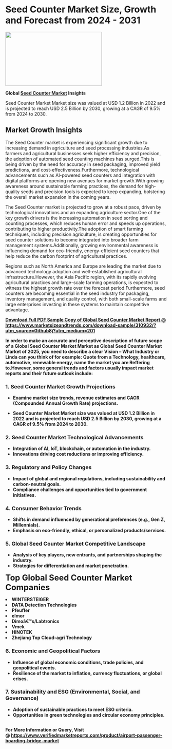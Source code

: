 <H1>Seed Counter Market Size, Growth and Forecast from 2024 - 2031</H1><img class="aligncenter size-medium wp-image-584254" src="https://thirdeyenews.in/wp-content/uploads/2024/09/Global-Market-Research-300x168.jpeg" alt="" width="300" height="168" /><p><strong>Global&nbsp;<a href="https://www.marketsizeandtrends.com/download-sample/310932/?utm_source=Github8j?utm_medium=201">Seed Counter Market</a> Insights</strong></p><p>Seed Counter Market Market size was valued at USD 1.2 Billion in 2022 and is projected to reach USD 2.5 Billion by 2030, growing at a CAGR of 9.5% from 2024 to 2030.</p><p><!DOCTYPE html> <html lang="en"> <head> <meta charset="UTF-8"> <meta name="viewport" content="width=device-width, initial-scale=1.0"> <title>Seed Counter Market Growth Insights</title> </head> <body> <h2>Market Growth Insights</h2> <p>The Seed Counter market is experiencing significant growth due to increasing demand in agriculture and seed processing industries.As farmers and agricultural businesses seek higher efficiency and precision, the adoption of automated seed counting machines has surged.This is being driven by the need for accuracy in seed packaging, improved yield predictions, and cost-effectiveness.Furthermore, technological advancements such as AI-powered seed counters and integration with digital platforms are opening new avenues for market growth.With growing awareness around sustainable farming practices, the demand for high-quality seeds and precision tools is expected to keep expanding, bolstering the overall market expansion in the coming years.</p> <p><strong><a href="#"></a></strong></p> <p>The Seed Counter market is projected to grow at a robust pace, driven by technological innovations and an expanding agriculture sector.One of the key growth drivers is the increasing automation in seed sorting and counting processes, which reduces human error and speeds up operations, contributing to higher productivity.The adoption of smart farming techniques, including precision agriculture, is creating opportunities for seed counter solutions to become integrated into broader farm management systems.Additionally, growing environmental awareness is influencing demand for eco-friendly, energy-efficient seed counters that help reduce the carbon footprint of agricultural practices.</p> <p>Regions such as North America and Europe are leading the market due to advanced technology adoption and well-established agricultural infrastructure.However, the Asia Pacific region, with its rapidly evolving agricultural practices and large-scale farming operations, is expected to witness the highest growth rate over the forecast period.Furthermore, seed counters are becoming essential in the seed industry for packaging, inventory management, and quality control, with both small-scale farms and large enterprises investing in these systems to maintain competitive advantage.</p> <p><strong><a href="#"></p><p><span class=""><strong>Download Full PDF Sample Copy of Global Seed Counter Market Report</strong> @ <a href="https://www.marketsizeandtrends.com/download-sample/310932/?utm_source=Github8j?utm_medium=201" target="_blank">https://www.marketsizeandtrends.com/download-sample/310932/?utm_source=Github8j?utm_medium=201</a></span></p><p>In order to make an accurate and perceptive description of future scope of a Global&nbsp;Seed Counter Market Market as Global&nbsp;Seed Counter Market Market of 2025, you need to describe a clear Vision &ndash; What Industry or Linda can you think of for example: Quote from a Technology, healthcare, automotive, renewable energy, name the market you are Reffering to.However, some general trends and factors usually impact market reports and their future outlook include:</p><h3>1.&nbsp;<strong>Seed Counter Market Growth Projections</strong></h3><ul><li>Examine market size trends, revenue estimates and CAGR (Compounded Annual Growth Rate) projections.</li><li><p>Seed Counter Market Market size was valued at USD 1.2 Billion in 2022 and is projected to reach USD 2.5 Billion by 2030, growing at a CAGR of 9.5% from 2024 to 2030.</p></li></ul><h3>2.&nbsp;<strong>Seed Counter Market Technological Advancements</strong></h3><ul><li>Integration of AI, IoT, blockchain, or automation in the industry.</li><li>Innovations driving cost reductions or improving efficiency.</li></ul><h3>3.&nbsp;<strong>Regulatory and Policy Changes</strong></h3><ul><li>Impact of global and regional regulations, including sustainability and carbon-neutral goals.</li><li>Compliance challenges and opportunities tied to government initiatives.</li></ul><h3>4.&nbsp;<strong>Consumer Behavior Trends</strong></h3><ul><li>Shifts in demand influenced by generational preferences (e.g., Gen Z, Millennials).</li><li>Emphasis on eco-friendly, ethical, or personalized products/services.</li></ul><h3>5.&nbsp;<strong>Global Seed Counter Market Competitive Landscape</strong></h3><ul><li>Analysis of key players, new entrants, and partnerships shaping the industry.</li><li>Strategies for differentiation and market penetration.</li></ul><p data-pm-slice="1 1 []"><span style="color: inherit; font-family: inherit; font-size: 25px;">Top Global Seed Counter Market Companies</span></p><div class="" data-test-id=""><p><li>WINTERSTEIGER</li><li> DATA Detection Technologies</li><li> Pfeuffer</li><li> elmor</li><li> Dimoâ€™s/Labtronics</li><li> Vmek</li><li> HINOTEK</li><li> Zhejiang Top Cloud-agri Technology</li></p></div><h3>6.&nbsp;<strong>Economic and Geopolitical Factors</strong></h3><ul><li>Influence of global economic conditions, trade policies, and geopolitical events.</li><li>Resilience of the market to inflation, currency fluctuations, or global crises.</li></ul><h3>7.&nbsp;<strong>Sustainability and ESG (Environmental, Social, and Governance)</strong></h3><ul><li>Adoption of sustainable practices to meet ESG criteria.</li><li>Opportunities in green technologies and circular economy principles.</li></ul><h2><strong style="font-size: 14px;">For More Information or Query, Visit @&nbsp;</strong><a style="background-color: #ffffff; font-size: 14px;" href="https://www.marketsizeandtrends.com/report/seed-counter-market/" target="_blank">https://www.verifiedmarketreports.com/product/airport-passenger-boarding-bridge-market</a></h2>